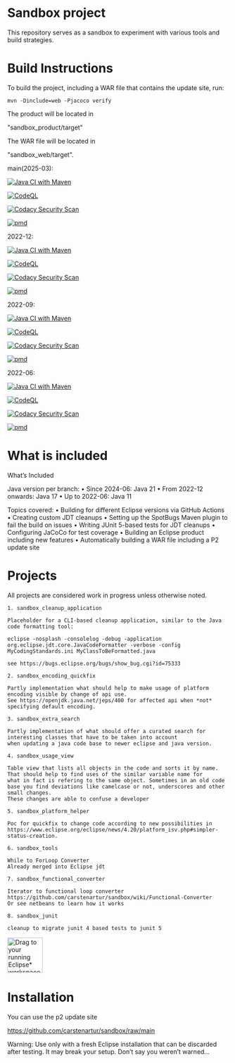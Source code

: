 # Sandbox project

This repository serves as a sandbox to experiment with various tools and build strategies.

# Build Instructions

To build the project, including a WAR file that contains the update site, run:

`mvn -Dinclude=web -Pjacoco verify`

The product will be located in

"sandbox_product/target"

The WAR file will be located in

"sandbox_web/target".

main(2025-03): 

[![Java CI with Maven](https://github.com/carstenartur/sandbox/actions/workflows/maven.yml/badge.svg)](https://github.com/carstenartur/sandbox/actions/workflows/maven.yml)

[![CodeQL](https://github.com/carstenartur/sandbox/actions/workflows/codeql.yml/badge.svg)](https://github.com/carstenartur/sandbox/actions/workflows/codeql.yml)

[![Codacy Security Scan](https://github.com/carstenartur/sandbox/actions/workflows/codacy.yml/badge.svg)](https://github.com/carstenartur/sandbox/actions/workflows/codacy.yml)

[![pmd](https://github.com/carstenartur/sandbox/actions/workflows/pmd.yml/badge.svg)](https://github.com/carstenartur/sandbox/actions/workflows/pmd.yml)


2022-12:

[![Java CI with Maven](https://github.com/carstenartur/sandbox/actions/workflows/maven.yml/badge.svg?branch=2022-12)](https://github.com/carstenartur/sandbox/actions/workflows/maven.yml)

[![CodeQL](https://github.com/carstenartur/sandbox/actions/workflows/codeql.yml/badge.svg?branch=2022-12)](https://github.com/carstenartur/sandbox/actions/workflows/codeql.yml)

[![Codacy Security Scan](https://github.com/carstenartur/sandbox/actions/workflows/codacy.yml/badge.svg?branch=2022-12)](https://github.com/carstenartur/sandbox/actions/workflows/codacy.yml)

[![pmd](https://github.com/carstenartur/sandbox/actions/workflows/pmd.yml/badge.svg?branch=2022-12)](https://github.com/carstenartur/sandbox/actions/workflows/pmd.yml)


2022-09:

[![Java CI with Maven](https://github.com/carstenartur/sandbox/actions/workflows/maven.yml/badge.svg?branch=2022-09)](https://github.com/carstenartur/sandbox/actions/workflows/maven.yml)

[![CodeQL](https://github.com/carstenartur/sandbox/actions/workflows/codeql.yml/badge.svg?branch=2022-09)](https://github.com/carstenartur/sandbox/actions/workflows/codeql.yml)

[![Codacy Security Scan](https://github.com/carstenartur/sandbox/actions/workflows/codacy.yml/badge.svg?branch=2022-09)](https://github.com/carstenartur/sandbox/actions/workflows/codacy.yml)

[![pmd](https://github.com/carstenartur/sandbox/actions/workflows/pmd.yml/badge.svg?branch=2022-09)](https://github.com/carstenartur/sandbox/actions/workflows/pmd.yml)


2022-06:

[![Java CI with Maven](https://github.com/carstenartur/sandbox/actions/workflows/maven.yml/badge.svg?branch=2022-06)](https://github.com/carstenartur/sandbox/actions/workflows/maven.yml)

[![CodeQL](https://github.com/carstenartur/sandbox/actions/workflows/codeql.yml/badge.svg?branch=2022-06)](https://github.com/carstenartur/sandbox/actions/workflows/codeql.yml)

[![Codacy Security Scan](https://github.com/carstenartur/sandbox/actions/workflows/codacy.yml/badge.svg?branch=2022-06)](https://github.com/carstenartur/sandbox/actions/workflows/codacy.yml)

[![pmd](https://github.com/carstenartur/sandbox/actions/workflows/pmd.yml/badge.svg?branch=2022-06)](https://github.com/carstenartur/sandbox/actions/workflows/pmd.yml)



# What is included

What’s Included

Java version per branch:
	•	Since 2024-06: Java 21
	•	From 2022-12 onwards: Java 17
	•	Up to 2022-06: Java 11

Topics covered:
	•	Building for different Eclipse versions via GitHub Actions
	•	Creating custom JDT cleanups
	•	Setting up the SpotBugs Maven plugin to fail the build on issues
	•	Writing JUnit 5-based tests for JDT cleanups
	•	Configuring JaCoCo for test coverage
	•	Building an Eclipse product including new features
	•	Automatically building a WAR file including a P2 update site

# Projects

All projects are considered work in progress unless otherwise noted.

	1. sandbox_cleanup_application
	
	Placeholder for a CLI-based cleanup application, similar to the Java code formatting tool:
	
	eclipse -nosplash -consolelog -debug -application org.eclipse.jdt.core.JavaCodeFormatter -verbose -config MyCodingStandards.ini MyClassToBeFormatted.java
	
	see https://bugs.eclipse.org/bugs/show_bug.cgi?id=75333
	
	2. sandbox_encoding_quickfix
	
	Partly implementation what should help to make usage of platform encoding visible by change of api use.
	See https://openjdk.java.net/jeps/400 for affected api when *not* specifying default encoding.
	
	3. sandbox_extra_search
	
	Partly implementation of what should offer a curated search for interesting classes that have to be taken into account
	when updating a java code base to newer eclipse and java version.
	
	4. sandbox_usage_view
	
	Table view that lists all objects in the code and sorts it by name. That should help to find uses of the similar variable name for 
	what in fact is refering to the same object. Sometimes in an old code base you find deviations like camelcase or not, underscores and other small changes.
	These changes are able to confuse a developer 
	
	5. sandbox_platform_helper
	
	Poc for quickfix to change code according to new possibilities in 
	https://www.eclipse.org/eclipse/news/4.20/platform_isv.php#simpler-status-creation.
	
	6. sandbox_tools
	
	While to ForLoop Converter
	Already merged into Eclipse jdt
	
	7. sandbox_functional_converter
	
	Iterator to functional loop converter
	https://github.com/carstenartur/sandbox/wiki/Functional-Converter
	Or see netbeans to learn how it works
 
  	8. sandbox_junit

	cleanup to migrate junit 4 based tests to junit 5
 <a href="/marketplace-client-intro?mpc_install=6454408" class="drag" title="Drag to your running Eclipse* workspace. *Requires Eclipse Marketplace Client">
<img style="width:80px;" typeof="foaf:Image" class="img-responsive" src="https://marketplace.eclipse.org/modules/custom/eclipsefdn/eclipsefdn_marketplace/images/btn-install.svg" alt="Drag to your running Eclipse* workspace. *Requires Eclipse Marketplace Client" />
</a>



 

# Installation

You can use the p2 update site 

https://github.com/carstenartur/sandbox/raw/main

Warning: Use only with a fresh Eclipse installation that can be discarded after testing.
It may break your setup. Don’t say you weren’t warned…
